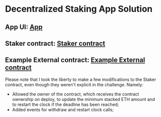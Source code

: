 # Decentralized Staking App Solution

## App UI: [App](https://dependent-quicksand.surge.sh/)
## Staker contract: [Staker contract](https://rinkeby.etherscan.io/address/0x9A5eeA91dE9F5fC4B844802DC279aAaBac1FA70D)
## Example External contract: [Example External contract](https://rinkeby.etherscan.io/address/0xE475BD5056b0AD6F0D49c0dd192949B66E7f2874)

Please note that I took the liberty to make a few modifications to the Staker contract, even though they weren't explicit in the challenge. Namely:
- Allowed the owner of the contract, which receives the contract ownership on deploy, to update the minimum stacked ETH amount and to restart the clock if the deadline has been reached;
- Added events for withdraw and restart clock calls;
